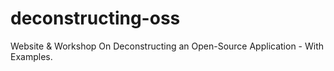 # deconstructing-oss
Website &amp; Workshop On Deconstructing an Open-Source Application - With Examples.
